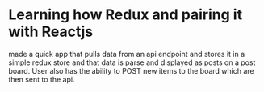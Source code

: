 # Learning how Redux and pairing it with Reactjs
made a quick app that pulls data from an api endpoint and stores it in a simple redux store and that data is parse and displayed as posts on a post board. User also has the ability to POST new items to the board which are then sent to the api.
